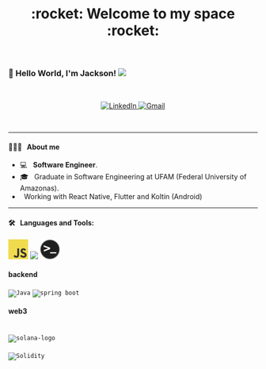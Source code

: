 <h1 align="center">
  :rocket: Welcome to my space :rocket:
</h1>

</br>

### 👋 Hello World, I'm Jackson!  <img src="https://github.com/TheDudeThatCode/TheDudeThatCode/blob/master/Assets/Earth.gif" width="24px">

</br>

<p align="center">
    <a target="_blank" href="https://www.linkedin.com/in/mmjck/">
        <img alt="LinkedIn" src="https://img.shields.io/badge/LinkedIn-Jackson%20Matheus-blue?style=flat-square&logo=linkedin">  
    </a>
    <a target="_blank" href="mailto:msantos@icompufam.edu.br">
        <img alt="Gmail"  src="https://img.shields.io/badge/Email-msantos@icomp.ufam.edu.br-red?style=flat-square&logo=gmail">
    </a>

  
  
</p>
</br>

---

#### 👨🏻‍💻 &nbsp; About me

- :computer: &nbsp; **Software Engineer**.
- 🎓 &nbsp; Graduate in Software Engineering at UFAM (Federal University of Amazonas).
- &nbsp; Working with React Native, Flutter and Koltin (Android)

---

#### 🛠 &nbsp; Languages and Tools:
<code><img height="40" src="https://raw.githubusercontent.com/github/explore/80688e429a7d4ef2fca1e82350fe8e3517d3494d/topics/javascript/javascript.png"></code>
<code><a href="https://nodejs.org/en/" target="_blank"><img height="40" src="https://www.vectorlogo.zone/logos/nodejs/nodejs-horizontal.svg"></a></code>
<code><img height="40" src="https://raw.githubusercontent.com/github/explore/80688e429a7d4ef2fca1e82350fe8e3517d3494d/topics/terminal/terminal.png"></code>



#### backend
<code><img  height="100" alt="Java"  src="https://1000logos.net/wp-content/uploads/2020/09/Java-Logo.png"></code>
<code><img  height="100" alt="spring boot" src="https://upload.wikimedia.org/wikipedia/commons/thumb/4/44/Spring_Framework_Logo_2018.svg/1200px-Spring_Framework_Logo_2018.svg.png" /></code>


#### web3

<code> <img src="https://s3.coinmarketcap.com/static-gravity/image/5cc0b99a8dd84fbfa4e150d84b5531f2.png" alt="solana-logo" height="40" /> </code>
<code> <img src="https://docs.soliditylang.org/en/latest/_images/solidity_logo.svg" alt="Solidity" height="40" /></code> 







